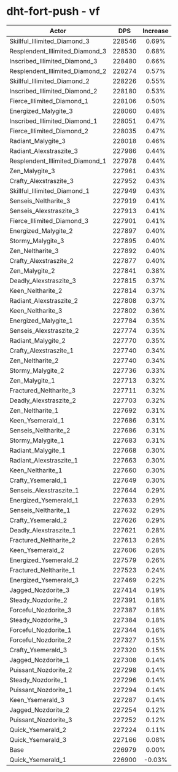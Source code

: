 # dht-fort-push - vf
| Actor | DPS | Increase |
|---|:---:|:---:|
|Skillful_Illimited_Diamond_3|228546|0.69%|
|Resplendent_Illimited_Diamond_3|228530|0.68%|
|Inscribed_Illimited_Diamond_3|228480|0.66%|
|Resplendent_Illimited_Diamond_2|228274|0.57%|
|Skillful_Illimited_Diamond_2|228226|0.55%|
|Inscribed_Illimited_Diamond_2|228180|0.53%|
|Fierce_Illimited_Diamond_1|228106|0.50%|
|Energized_Malygite_3|228060|0.48%|
|Inscribed_Illimited_Diamond_1|228051|0.47%|
|Fierce_Illimited_Diamond_2|228035|0.47%|
|Radiant_Malygite_3|228018|0.46%|
|Radiant_Alexstraszite_3|227986|0.44%|
|Resplendent_Illimited_Diamond_1|227978|0.44%|
|Zen_Malygite_3|227961|0.43%|
|Crafty_Alexstraszite_3|227952|0.43%|
|Skillful_Illimited_Diamond_1|227949|0.43%|
|Senseis_Neltharite_3|227919|0.41%|
|Senseis_Alexstraszite_3|227913|0.41%|
|Fierce_Illimited_Diamond_3|227901|0.41%|
|Energized_Malygite_2|227897|0.40%|
|Stormy_Malygite_3|227895|0.40%|
|Zen_Neltharite_3|227892|0.40%|
|Crafty_Alexstraszite_2|227877|0.40%|
|Zen_Malygite_2|227841|0.38%|
|Deadly_Alexstraszite_3|227815|0.37%|
|Keen_Neltharite_2|227814|0.37%|
|Radiant_Alexstraszite_2|227808|0.37%|
|Keen_Neltharite_3|227802|0.36%|
|Energized_Malygite_1|227784|0.35%|
|Senseis_Alexstraszite_2|227774|0.35%|
|Radiant_Malygite_2|227770|0.35%|
|Crafty_Alexstraszite_1|227740|0.34%|
|Zen_Neltharite_2|227740|0.34%|
|Stormy_Malygite_2|227736|0.33%|
|Zen_Malygite_1|227713|0.32%|
|Fractured_Neltharite_3|227711|0.32%|
|Deadly_Alexstraszite_2|227703|0.32%|
|Zen_Neltharite_1|227692|0.31%|
|Keen_Ysemerald_1|227686|0.31%|
|Senseis_Neltharite_2|227686|0.31%|
|Stormy_Malygite_1|227683|0.31%|
|Radiant_Malygite_1|227668|0.30%|
|Radiant_Alexstraszite_1|227663|0.30%|
|Keen_Neltharite_1|227660|0.30%|
|Crafty_Ysemerald_1|227649|0.30%|
|Senseis_Alexstraszite_1|227644|0.29%|
|Energized_Ysemerald_1|227633|0.29%|
|Senseis_Neltharite_1|227632|0.29%|
|Crafty_Ysemerald_2|227626|0.29%|
|Deadly_Alexstraszite_1|227621|0.28%|
|Fractured_Neltharite_2|227613|0.28%|
|Keen_Ysemerald_2|227606|0.28%|
|Energized_Ysemerald_2|227579|0.26%|
|Fractured_Neltharite_1|227523|0.24%|
|Energized_Ysemerald_3|227469|0.22%|
|Jagged_Nozdorite_3|227414|0.19%|
|Steady_Nozdorite_2|227391|0.18%|
|Forceful_Nozdorite_3|227387|0.18%|
|Steady_Nozdorite_3|227384|0.18%|
|Forceful_Nozdorite_1|227344|0.16%|
|Forceful_Nozdorite_2|227327|0.15%|
|Crafty_Ysemerald_3|227320|0.15%|
|Jagged_Nozdorite_1|227308|0.14%|
|Puissant_Nozdorite_2|227298|0.14%|
|Steady_Nozdorite_1|227296|0.14%|
|Puissant_Nozdorite_1|227294|0.14%|
|Keen_Ysemerald_3|227287|0.14%|
|Jagged_Nozdorite_2|227254|0.12%|
|Puissant_Nozdorite_3|227252|0.12%|
|Quick_Ysemerald_2|227224|0.11%|
|Quick_Ysemerald_3|227166|0.08%|
|Base|226979|0.00%|
|Quick_Ysemerald_1|226900|-0.03%|
